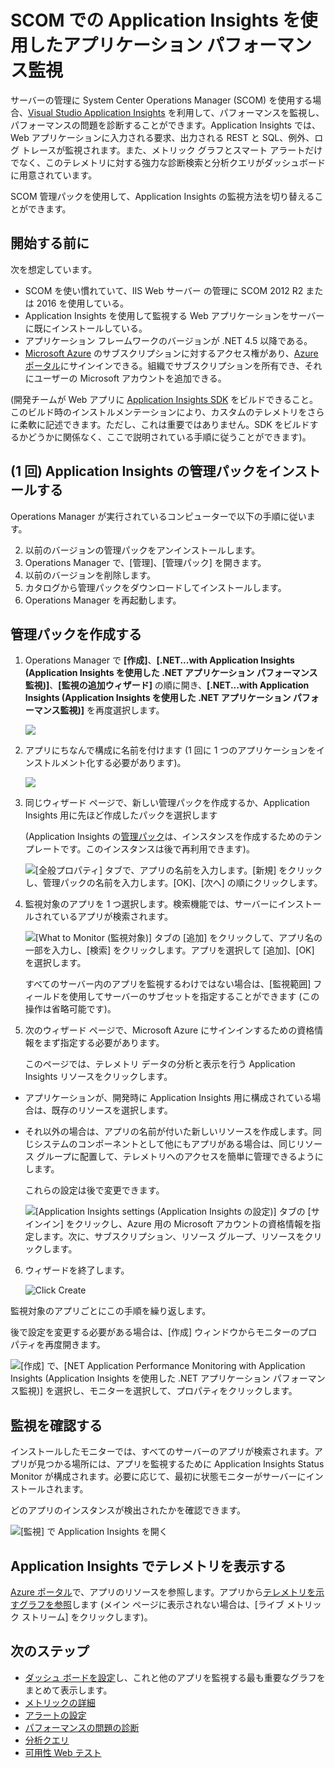 <properties 
	pageTitle="Application Insights による SCOM 統合 | Microsoft Azure" 
	description="SCOM をご使用の場合は、Application Insights でパフォーマンスを監視して問題を診断します。包括的なダッシュ ボード、スマート アラート、強力な診断ツール、および分析クエリです。" 
	services="application-insights" 
    documentationCenter=""
	authors="alancameronwills" 
	manager="douge"/>

<tags 
	ms.service="application-insights" 
	ms.workload="tbd" 
	ms.tgt_pltfrm="ibiza" 
	ms.devlang="na" 
	ms.topic="article" 
	ms.date="08/12/2016" 
	ms.author="awills"/>
 
# SCOM での Application Insights を使用したアプリケーション パフォーマンス監視

サーバーの管理に System Center Operations Manager (SCOM) を使用する場合、[Visual Studio Application Insights](app-insights-asp-net.md) を利用して、パフォーマンスを監視し、パフォーマンスの問題を診断することができます。Application Insights では、Web アプリケーションに入力される要求、出力される REST と SQL、例外、ログ トレースが監視されます。また、メトリック グラフとスマート アラートだけでなく、このテレメトリに対する強力な診断検索と分析クエリがダッシュボードに用意されています。

SCOM 管理パックを使用して、Application Insights の監視方法を切り替えることができます。

## 開始する前に

次を想定しています。

* SCOM を使い慣れていて、IIS Web サーバー の管理に SCOM 2012 R2 または 2016 を使用している。
* Application Insights を使用して監視する Web アプリケーションをサーバーに既にインストールしている。
* アプリケーション フレームワークのバージョンが .NET 4.5 以降である。
* [Microsoft Azure](https://azure.com) のサブスクリプションに対するアクセス権があり、[Azure ポータル](https://portal.azure.com)にサインインできる。組織でサブスクリプションを所有でき、それにユーザーの Microsoft アカウントを追加できる。

(開発チームが Web アプリに [Application Insights SDK](app-insights-asp-net.md) をビルドできること。このビルド時のインストルメンテーションにより、カスタムのテレメトリをさらに柔軟に記述できます。ただし、これは重要ではありません。SDK をビルドするかどうかに関係なく、ここで説明されている手順に従うことができます)。

## (1 回) Application Insights の管理パックをインストールする

Operations Manager が実行されているコンピューターで以下の手順に従います。

2. 以前のバージョンの管理パックをアンインストールします。
 1. Operations Manager で、[管理]、[管理パック] を開きます。
 2. 以前のバージョンを削除します。
1. カタログから管理パックをダウンロードしてインストールします。
2. Operations Manager を再起動します。


## 管理パックを作成する

1. Operations Manager で **[作成]**、**[.NET...with Application Insights (Application Insights を使用した .NET アプリケーション パフォーマンス監視)]**、**[監視の追加ウィザード]** の順に開き、**[.NET...with Application Insights (Application Insights を使用した .NET アプリケーション パフォーマンス監視)]** を再度選択します。

    ![](./media/app-insights-scom/020.png)

2. アプリにちなんで構成に名前を付けます (1 回に 1 つのアプリケーションをインストルメント化する必要があります)。
    
    ![](./media/app-insights-scom/030.png)

3. 同じウィザード ページで、新しい管理パックを作成するか、Application Insights 用に先ほど作成したパックを選択します

     (Application Insights の[管理パック](https://technet.microsoft.com/library/cc974491.aspx)は、インスタンスを作成するためのテンプレートです。このインスタンスは後で再利用できます)。


    ![[全般プロパティ] タブで、アプリの名前を入力します。[新規] をクリックし、管理パックの名前を入力します。[OK]、[次へ] の順にクリックします。](./media/app-insights-scom/040.png)

4. 監視対象のアプリを 1 つ選択します。検索機能では、サーバーにインストールされているアプリが検索されます。

    ![[What to Monitor (監視対象)] タブの [追加] をクリックして、アプリ名の一部を入力し、[検索] をクリックします。アプリを選択して [追加]、[OK] を選択します。](./media/app-insights-scom/050.png)

    すべてのサーバー内のアプリを監視するわけではない場合は、[監視範囲] フィールドを使用してサーバーのサブセットを指定することができます (この操作は省略可能です)。

5. 次のウィザード ページで、Microsoft Azure にサインインするための資格情報をまず指定する必要があります。

    このページでは、テレメトリ データの分析と表示を行う Application Insights リソースをクリックします。

 * アプリケーションが、開発時に Application Insights 用に構成されている場合は、既存のリソースを選択します。
 * それ以外の場合は、アプリの名前が付いた新しいリソースを作成します。同じシステムのコンポーネントとして他にもアプリがある場合は、同じリソース グループに配置して、テレメトリへのアクセスを簡単に管理できるようにします。

    これらの設定は後で変更できます。

    ![[Application Insights settings (Application Insights の設定)] タブの [サインイン] をクリックし、Azure 用の Microsoft アカウントの資格情報を指定します。次に、サブスクリプション、リソース グループ、リソースをクリックします。](./media/app-insights-scom/060.png)

6. ウィザードを終了します。

    ![Click Create](./media/app-insights-scom/070.png)
    
監視対象のアプリごとにこの手順を繰り返します。

後で設定を変更する必要がある場合は、[作成] ウィンドウからモニターのプロパティを再度開きます。

![[作成] で、[NET Application Performance Monitoring with Application Insights (Application Insights を使用した .NET アプリケーション パフォーマンス監視)] を選択し、モニターを選択して、プロパティをクリックします。](./media/app-insights-scom/080.png)

## 監視を確認する

インストールしたモニターでは、すべてのサーバーのアプリが検索されます。アプリが見つかる場所には、アプリを監視するために Application Insights Status Monitor が構成されます。必要に応じて、最初に状態モニターがサーバーにインストールされます。

どのアプリのインスタンスが検出されたかを確認できます。

![[監視] で Application Insights を開く](./media/app-insights-scom/100.png)


## Application Insights でテレメトリを表示する

[Azure ポータル](https://portal.azure.com)で、アプリのリソースを参照します。アプリから[テレメトリを示すグラフを参照](app-insights-dashboards.md)します (メイン ページに表示されない場合は、[ライブ メトリック ストリーム] をクリックします)。


## 次のステップ

* [ダッシュ ボードを設定](app-insights-dashboards.md)し、これと他のアプリを監視する最も重要なグラフをまとめて表示します。
* [メトリックの詳細](app-insights-metrics-explorer.md)
* [アラートの設定](app-insights-alerts.md)
* [パフォーマンスの問題の診断](app-insights-detect-triage-diagnose.md)
* [分析クエリ](app-insights-analytics.md)
* [可用性 Web テスト](app-insights-monitor-web-app-availability.md)

<!---HONumber=AcomDC_0817_2016-->